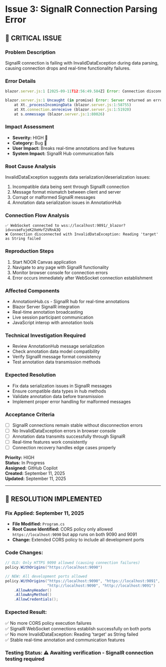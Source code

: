 # Issue 3: SignalR Connection Parsing Error

## 🔴 **CRITICAL ISSUE**

### **Problem Description**

SignalR connection is failing with InvalidDataException during data parsing, causing connection drops and real-time functionality failures.

### **Error Details**

```javascript
blazor.server.js:1 [2025-09-11T12:56:49.584Z] Error: Connection disconnected with error 'Error: Server returned an error on close: Connection closed with an error. InvalidDataException: Reading 'target' as String failed.'.

blazor.server.js:1 Uncaught (in promise) Error: Server returned an error on close: Connection closed with an error. InvalidDataException: Reading 'target' as String failed.
    at Xt._processIncomingData (blazor.server.js:1:58755)
    at Xt.connection.onreceive (blazor.server.js:1:51920)
    at s.onmessage (blazor.server.js:1:80026)
```

### **Impact Assessment**

- **Severity:** HIGH 🔴
- **Category:** Bug 🐛
- **User Impact:** Breaks real-time annotations and live features
- **System Impact:** SignalR Hub communication fails

### **Root Cause Analysis**

InvalidDataException suggests data serialization/deserialization issues:

1. Incompatible data being sent through SignalR connection
2. Message format mismatch between client and server
3. Corrupt or malformed SignalR messages
4. Annotation data serialization issues in AnnotationHub

### **Connection Flow Analysis**

```
✅ WebSocket connected to wss://localhost:9091/_blazor?id=vvaeFujeK2XeHvf2VRnA3Q
❌ Connection disconnected with InvalidDataException: Reading 'target' as String failed
```

### **Reproduction Steps**

1. Start NOOR Canvas application
2. Navigate to any page with SignalR functionality
3. Monitor browser console for connection errors
4. Error occurs immediately after WebSocket connection establishment

### **Affected Components**

- AnnotationHub.cs - SignalR hub for real-time annotations
- Blazor Server SignalR integration
- Real-time annotation broadcasting
- Live session participant communication
- JavaScript interop with annotation tools

### **Technical Investigation Required**

- Review AnnotationHub message serialization
- Check annotation data model compatibility
- Verify SignalR message format consistency
- Test annotation data transmission methods

### **Expected Resolution**

- Fix data serialization issues in SignalR messages
- Ensure compatible data types in hub methods
- Validate annotation data before transmission
- Implement proper error handling for malformed messages

### **Acceptance Criteria**

- [ ] SignalR connections remain stable without disconnection errors
- [ ] No InvalidDataException errors in browser console
- [ ] Annotation data transmits successfully through SignalR
- [ ] Real-time features work consistently
- [ ] Connection recovery handles edge cases properly

**Priority:** HIGH  
**Status:** In Progress  
**Assigned:** GitHub Copilot  
**Created:** September 11, 2025  
**Updated:** September 11, 2025

---

## 🔧 **RESOLUTION IMPLEMENTED**

### **Fix Applied:** September 11, 2025

- **File Modified:** `Program.cs`
- **Root Cause Identified:** CORS policy only allowed `https://localhost:9090` but app runs on both 9090 and 9091
- **Change:** Extended CORS policy to include all development ports

### **Code Changes:**

```csharp
// OLD: Only HTTPS 9090 allowed (causing connection failures)
policy.WithOrigins("https://localhost:9090")

// NEW: All development ports allowed
policy.WithOrigins("https://localhost:9090", "https://localhost:9091",
                   "http://localhost:9090", "http://localhost:9091")
    .AllowAnyHeader()
    .AllowAnyMethod()
    .AllowCredentials();
```

### **Expected Result:**

✅ No more CORS policy execution failures  
✅ SignalR WebSocket connections establish successfully on both ports  
✅ No more InvalidDataException: Reading 'target' as String failed  
✅ Stable real-time annotation and communication features

### **Testing Status:** ⚠️ Awaiting verification - SignalR connection testing required
